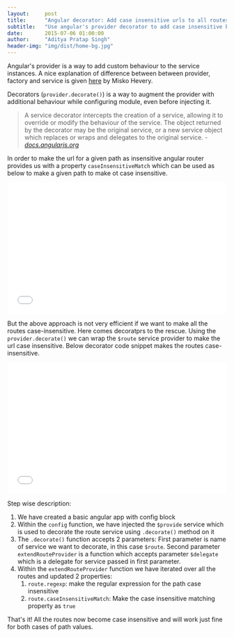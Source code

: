 ```yaml
---
layout:     post
title:      "Angular decorator: Add case insensitive urls to all routes"
subtitle:   "Use angular's provider decorator to add case insensitive behaviour"
date:       2015-07-06 01:00:00
author:     "Aditya Pratap Singh"
header-img: "img/dist/home-bg.jpg"
---
```


Angular's provider is a way to add custom behaviour to the service instances. A nice explanation of difference between between provider, factory and service is given <a href="http://stackoverflow.com/a/15666049">here</a> by Misko Hevery.

Decorators (<code>provider.decorate()</code>) is a way to augment the provider with additional behaviour while configuring module, even before injecting it. 
<blockquote>A service decorator intercepts the creation of a service, allowing it to override or modify the behaviour of the service. The object returned by the decorator may be the original service, or a new service object which replaces or wraps and delegates to the original service. - <cite><a href="https://docs.angularjs.org/api/auto/service/$provide">docs.angularjs.org</a></cite></blockquote>

In order to make the url for a given path as insensitive angular router provides us with a property <code>caseInsensitiveMatch</code> which can be used as below to make a given path to make ot case insensitive.

<iframe width="100%" height="300" src="//jsfiddle.net/sublimejs/x7kbdeux/embedded/" allowfullscreen="allowfullscreen" frameborder="0"></iframe>

But the above approach is not very efficient if we want to make all the routes case-insensitive. Here comes decoratprs to the rescue. Using the <code>provider.decorate()</code> we can wrap the <code>$route</code> service provider to make the url case insensitive. Below decorator code snippet makes the routes case-insensitive. 

<iframe width="100%" height="300" src="//jsfiddle.net/sublimejs/v7fLjnsj/1/embedded/" allowfullscreen="allowfullscreen" frameborder="0"></iframe>

Step wise description:
<ol>
	<li>
	We have created a basic angular app with config block
	</li>
	<li>
	Within the <code>config</code> function, we have injected the <code>$provide</code> service which is used to decorate the route service using <code>.decorate()</code> method on it
	</li>
	<li>
	The <code>.decorate()</code> function accepts 2 parameters: First parameter is name of service we want to decorate, in this case <code>$route</code>. Second parameter <code>extendRouteProvider</code> is a function which accepts parameter <code>$delegate</code> which is a delegate for service passed in first parameter.
	</li>
	<li>
	Within the <code>extendRouteProvider</code> function we have iterated over all the routes and updated 2 properties:
		<ol>
			<li><code>route.regexp</code>: make the regular expression for the path case insensitive </li> 
			<li><code>route.caseInsensitiveMatch</code>: Make the case insensitive matching property as <code>true</code></li>
		</ol>
	</li>
</ol>

That's it! All the routes now become case insensitive and will work just fine for both cases of path values. 
